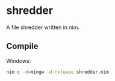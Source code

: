 # shredder
A file shredder written in nim.

## Compile
Windows:
```Bash
nim c -d=mingw -d:release shredder.nim
```